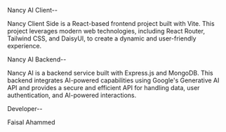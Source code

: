 Nancy AI Client--

Nancy Client Side is a React-based frontend project built with Vite. This project leverages modern web technologies, including React Router, Tailwind CSS, and DaisyUI, to create a dynamic and user-friendly experience.

Nancy AI Backend--

Nancy AI is a backend service built with Express.js and MongoDB. This backend integrates AI-powered capabilities using Google's Generative AI API and provides a secure and efficient API for handling data, user authentication, and AI-powered interactions.

Developer--

Faisal Ahammed
